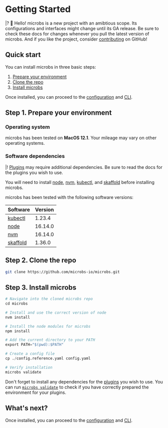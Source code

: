 # [](getting-started)Getting Started

|? 👋 Hello! microbs is a new project with an amibtious scope. Its configurations and interfaces might change until its GA release. Be sure to check these docs for changes whenever you pull the latest version of microbs. And if you like the project, consider [contributing](http://github.com/microbs-io/microbs) on GitHub!


## [](quick-start)Quick start

You can install microbs in three basic steps:

1. [Prepare your environment](#step-1)
2. [Clone the repo](#step-2)
3. [Install microbs](#step-3)

Once installed, you can proceed to the [configuration](/docs/usage/configuration) and [CLI](/docs/usage/cli).


## [](step-1)Step 1. Prepare your environment

### Operating system

microbs has been tested on **MacOS 12.1**. Your mileage may vary on other operating systems.

### Software dependencies

|! [Plugins](/docs/plugins) may require additional dependencies. Be sure to read the docs for the plugins you wish to use.

You will need to install [node](https://nodejs.org/en/download/), [nvm](https://github.com/nvm-sh/nvm), [kubectl](https://kubernetes.io/docs/tasks/tools/), and [skaffold](https://skaffold.dev/docs/install/) before installing microbs.

microbs has been tested with the following software versions:

|Software|Version|
|------|-----|
|[kubectl](https://kubernetes.io/docs/tasks/tools/)|1.23.4|
|[node](https://nodejs.org/en/download/)|16.14.0|
|[nvm](https://github.com/nvm-sh/nvm)|16.14.0|
|[skaffold](https://skaffold.dev/docs/install/)|1.36.0|


## [](step-2)Step 2. Clone the repo

```sh
git clone https://github.com/microbs-io/microbs.git
```


## [](step-3)Step 3. Install microbs

```python
# Navigate into the cloned microbs repo
cd microbs

# Install and use the correct version of node
nvm install

# Install the node modules for microbs
npm install

# Add the current directory to your PATH
export PATH="$(pwd):$PATH"

# Create a config file
cp ./config.reference.yaml config.yaml

# Verify installation
microbs validate
```

Don't forget to install any dependencies for the [plugins](/docs/plugins) you
wish to use. You can run [`microbs validate`](/docs/usage/cli#validate) to check if you have correctly
prepared the environment for your plugins.

## [](whats-next)What's next?

Once installed, you can proceed to the [configuration](/docs/usage/configuration) and [CLI](/docs/usage/cli).
